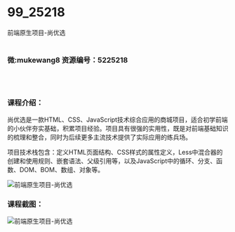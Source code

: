 # 99_25218
前端原生项目-尚优选
<br/></br>
<h3>微:mukewang8 资源编号：5225218</h3>
<br/></br>
<h3>课程介绍：</h3>
<p><a title="查看与 尚优选 相关的文章" target="_blank">尚优选</a>是一款HTML、CSS、JavaScript技术综合应用的商城项目，适合初学前端的小伙伴夯实基础，积累项目经验。项目具有很强的实用性，既是对前端基础知识的梳理和整合，同时为后续更多主流技术提供了实际应用的练兵场。</p>
<p>项目技术栈包含：定义HTML页面结构、CSS样式的属性定义，Less中混合器的创建和使用规则、嵌套语法、父级引用等，以及JavaScript中的循环、分支、函数、DOM、BOM、数组、对象等。</p>
<p><img src="https://www.ko996.com/wp-content/uploads/img/2022/07/1-45-300x166.png" alt="前端原生项目-尚优选"></p>
<div class="info-desc">
<h3>课程截图：</h3>
<p><img src="https://www.ko996.com/wp-content/uploads/img/2022/07/2-44.png" alt="前端原生项目-尚优选"></p>


			
</div>
